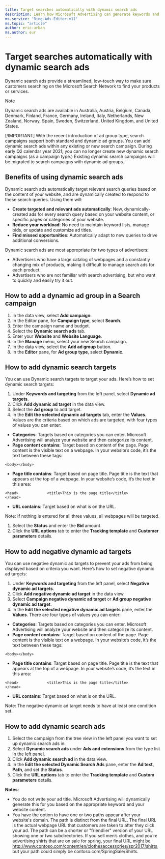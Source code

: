```yaml
---
title: Target searches automatically with dynamic search ads
description: Learn how Microsoft Advertising can generate keywords and ads for you automatically.
ms.service: "Bing-Ads-Editor-v11"
ms.topic: "article"
author: eric-urban
ms.author: eur
---
```


# Target searches automatically with dynamic search ads

Dynamic search ads provide a streamlined, low-touch way to make sure customers searching on the Microsoft Search Network to find your products or services.

> [!NOTE]
> Dynamic search ads are available in Australia, Austria, Belgium, Canada, Denmark, Finland, France, Germany, Ireland, Italy, Netherlands, New Zealand, Norway, Spain, Sweden, Switzerland, United Kingdom, and United States.
> 
> [!IMPORTANT]
> With the recent introduction of ad group type, search campaigns support both standard and dynamic ad groups. You can add dynamic search ads within any existing or new search campaign. During early Q2 calendar year 2021, you can no longer create new dynamic search campaigns (as a campaign type.) Existing dynamic search campaigns will be migrated to search campaigns with dynamic ad groups.

## Benefits of using dynamic search ads

Dynamic search ads automatically target relevant search queries based on the content of your website, and are dynamically created to respond to these search queries. Using them will:

- **Create targeted and relevant ads automatically**: New, dynamically-created ads for every search query based on your website content, or specific pages or categories of your website.
- **Reduce your workload**: No need to maintain keyword lists, manage bids, or update and customize ad titles.
- **Find missed opportunities**: Automatically adapt to new queries to drive additional conversions.

Dynamic search ads are most appropriate for two types of advertisers:
- Advertisers who have a large catalog of webpages and a constantly changing mix of products, making it difficult to manage search ads for each product.
- Advertisers who are not familiar with search advertising, but who want to quickly and easily try it out.

## How to add a dynamic ad group in a Search campaign
1. In the data view, select **Add campaign**.
1. In the Editor pane, for **Campaign type**, select **Search**.
1. Enter the campaign name and budget.
1. Select the **Dynamic search ads** tab.
1. Enter your **Website** and **Website Language**.
1. In the **Manage** menu, select your new Search campaign.
1. In the data view, select the **Add ad group** button.
1. In the **Editor** pane, for **Ad group type**, select **Dynamic**.

## How to add dynamic search targets
You can use Dynamic search targets to target your ads. Here’s how to set dynamic search targets:

1. Under **Keywords and targeting** from the left panel, select **Dynamic ad targets**.
1. Click **Add dynamic ad target** in the data view.
1. Select the **Ad group** to add target.
1. In the **Edit the selected dynamic ad targets** tab, enter the **Values**. Values are the criteria based on which ads are targeted, with four types of values you can enter:
  - **Categories**: Targets based on categories you can enter. Microsoft Advertising will analyze your website and then categorize its content.
  - **Page content contains**: Target based on content of the page. Page content is the visible text on a webpage. In your website’s code, it’s the text between these tags:
```
<body></body>
```

  - **Page title contains**: Target based on page title. Page title is the text that appears at the top of a webpage. In your website’s code, it’s the text in this area:
```
<head>             <title>This is the page title</title>           </head>
```

  - **URL contains**: Target based on what is on the URL.

Note: If nothing is entered for all three values, all webpages will be targeted.

1. Select the **Status** and enter the **Bid** amount.
1. Click the **URL options** tab to enter the **Tracking template** and **Customer parameters** details.

## How to add negative dynamic ad targets
You can use negative dynamic ad targets to prevent your ads from being displayed based on criteria you want. Here’s how to set negative dynamic ad targets:

1. Under **Keywords and targeting** from the left panel, select **Negative dynamic ad targets**.
1. Click **Add negative dynamic ad target** in the data view.
1. Select **Campaign negative dynamic ad target** or **Ad group negative dynamic ad target**.
1. In the **Edit the selected negative dynamic ad targets** pane, enter the **Values**. There are four types of values you can enter:
  - **Categories**: Targets based on categories you can enter. Microsoft Advertising will analyze your website and then categorize its content.
  - **Page content contains**: Target based on content of the page. Page content is the visible text on a webpage. In your website’s code, it’s the text between these tags:
```
<body></body>
```

  - **Page title contains**: Target based on page title. Page title is the text that appears at the top of a webpage. In your website’s code, it’s the text in this area:
```
<head>             <title>This is the page title</title>           </head>
```

  - **URL contains**: Target based on what is on the URL.

Note: The negative dynamic ad target needs to have at least one condition set.

## How to add dynamic search ads
1. Select the campaign from the tree view in the left panel you want to set up dynamic search ads in.
1. Select **Dynamic search ads** under **Ads and extensions** from the type list in the left panel.
1. Click **Add dynamic search ad** in the data view.
1. In the **Edit the selected Dynamic Search Ads** pane, enter the **Ad text**, **Path**, and set the **Status**.
1. Click the **URL options** tab to enter the **Tracking template** and **Custom parameters** details.

**Notes**:
- You do not write your ad title. Microsoft Advertising will dynamically generate this for you based on the appropriate keyword and your website content.
- You have the option to have one or two paths appear after your website's domain. The path is distinct from the final URL. The final URL is the actual webpage URL that customers are taken to after they click your ad. The path can be a shorter or "friendlier" version of your URL showing one or two subdirectories. If you sell men’s clothes, and you’re advertising shirts that are on sale for spring, your final URL might be http://www.contoso.com/content/en/clothesaccessories/spr2017/shirts, but your path could simply be contoso.com/SpringSale/Shirts.


